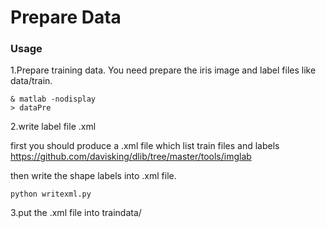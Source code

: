 
# Prepare Data

### Usage

1.Prepare training data. You need prepare the iris image and label files like data/train.
    
    & matlab -nodisplay
    > dataPre
    
	
2.write label file .xml
 
 first you should produce a .xml file which list train files and labels https://github.com/davisking/dlib/tree/master/tools/imglab
 
 then write the shape labels into .xml file.
 
    python writexml.py
    
	
3.put the .xml file into traindata/